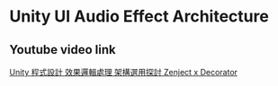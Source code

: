 # Unity UI  Audio Effect Architecture

## Youtube video link
[Unity 程式設計 效果邏輯處理  架構選用探討 Zenject x Decorator](https://youtu.be/znfeebjG3Pg)
